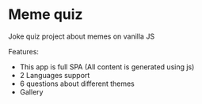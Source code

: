# Meme quiz

Joke quiz project about memes on vanilla JS

Features:

- This app is full SPA (All content is generated using js)
- 2 Languages support
- 6 questions about different themes
- Gallery
